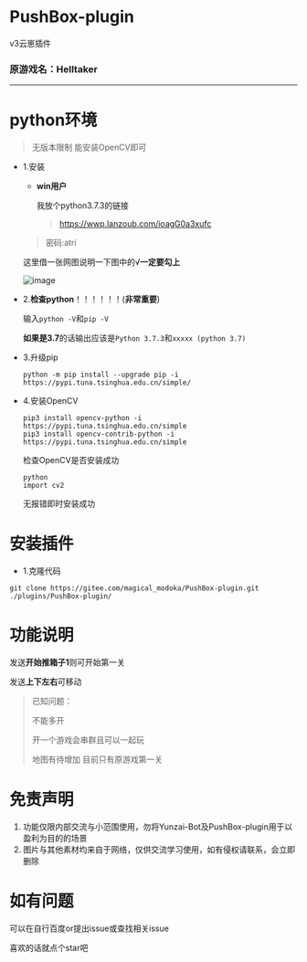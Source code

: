 # PushBox-plugin

v3云崽插件

### **原游戏名：Helltaker**

---

# python环境

> 无版本限制 能安装OpenCV即可

* 1.安装

  * **win用户**

    我放个python3.7.3的链接

    > https://wwp.lanzoub.com/ioagG0a3xufc
  > 密码:atri
  
    这里借一张网图说明一下图中的√**一定要勾上**

    ![image](https://docimg2.docs.qq.com/image/bQeXgYp4QL88YoxSB-vgug.png?w=738&h=450)

* 2.**检查python**！！！！！！(**非常重要**)

  输入`python -V`和`pip -V`

  **如果是3.7**的话输出应该是`Python 3.7.3`和`xxxxx (python 3.7)`

* 3.升级pip

  ```
  python -m pip install --upgrade pip -i https://pypi.tuna.tsinghua.edu.cn/simple/
  ```
  
* 4.安装OpenCV

  ```
  pip3 install opencv-python -i https://pypi.tuna.tsinghua.edu.cn/simple
  pip3 install opencv-contrib-python -i https://pypi.tuna.tsinghua.edu.cn/simple
  ```

  检查OpenCV是否安装成功

  ```
  python
  import cv2
  ```

  无报错即时安装成功

# 安装插件

* 1.克隆代码

```
git clone https://gitee.com/magical_modoka/PushBox-plugin.git ./plugins/PushBox-plugin/
```

# 功能说明

发送**开始推箱子1**则可开始第一关

发送**上下左右**可移动

> 已知问题：
>
> 不能多开
>
> 开一个游戏会串群且可以一起玩
>
> 地图有待增加 目前只有原游戏第一关

# 免责声明

1. 功能仅限内部交流与小范围使用，勿将Yunzai-Bot及PushBox-plugin用于以盈利为目的的场景
3. 图片与其他素材均来自于网络，仅供交流学习使用，如有侵权请联系，会立即删除

# 如有问题

可以在自行百度or提出issue或查找相关issue

喜欢的话就点个star吧
